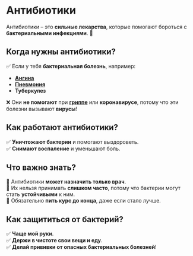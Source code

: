 # Антибиотики

Антибиотики – это **сильные лекарства**, которые помогают бороться с **бактериальными инфекциями**. 💊

## Когда нужны антибиотики?
✅ Если у тебя **бактериальная болезнь**, например:  
   - **[Ангина](tonsillitis.md)**  
   - **[Пневмония](pneumonia.md)**  
   - **Туберкулез**  

❌ Они **не помогают** при **[гриппе](gripp.md)** или **коронавирусе**, потому что эти болезни вызывают **вирусы**!  

## Как работают антибиотики?
✅ **Уничтожают бактерии** и помогают выздороветь.  
✅ **Снимают воспаление** и уменьшают боль.  

## Что важно знать?
🔹 Антибиотики **может назначить только врач**.  
🔹 Их нельзя принимать **слишком часто**, потому что бактерии могут стать **устойчивыми** к ним.  
🔹 Обязательно **пить курс до конца**, даже если стало лучше.  

## Как защититься от бактерий?
✅ **Чаще мой руки**.  
✅ **Держи в чистоте свои вещи и еду**.  
✅ **Делай прививки от опасных бактериальных болезней**!  
